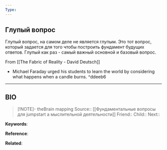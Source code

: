 ```yaml
---
Type:
---
```

## Глупый вопрос
 Глупый вопрос, на самом деле не является глупым. Это тот вопрос, который задается для того чтобы построить фундамент будущих ответов. Глупый как раз - самый важный основной и базовый вопрос.

From [[The Fabric of Reality - David Deutsch]]
- Michael Faraday urged his students to learn the world by considering what happens when a candle burns. ^ddeeb6
***
## BIO
> [!NOTE]- theBrain mapping
> Source:: [[Фундаментальные вопросы для jumpstart а мыслительной деятельности]]
> Friend::
> Child::
> Next::

**Keywords**:

**Reference**: 

**Related**:
